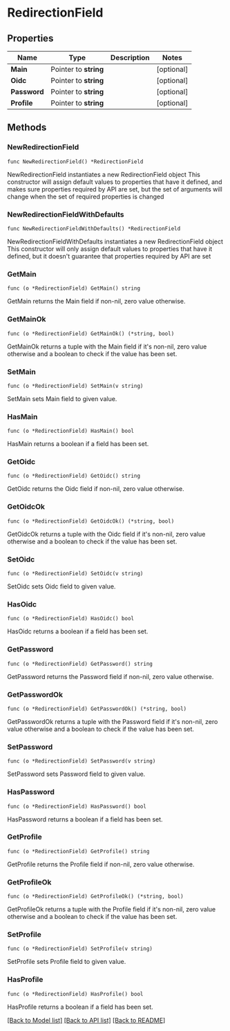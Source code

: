 # RedirectionField

## Properties

Name | Type | Description | Notes
------------ | ------------- | ------------- | -------------
**Main** | Pointer to **string** |  | [optional] 
**Oidc** | Pointer to **string** |  | [optional] 
**Password** | Pointer to **string** |  | [optional] 
**Profile** | Pointer to **string** |  | [optional] 

## Methods

### NewRedirectionField

`func NewRedirectionField() *RedirectionField`

NewRedirectionField instantiates a new RedirectionField object
This constructor will assign default values to properties that have it defined,
and makes sure properties required by API are set, but the set of arguments
will change when the set of required properties is changed

### NewRedirectionFieldWithDefaults

`func NewRedirectionFieldWithDefaults() *RedirectionField`

NewRedirectionFieldWithDefaults instantiates a new RedirectionField object
This constructor will only assign default values to properties that have it defined,
but it doesn't guarantee that properties required by API are set

### GetMain

`func (o *RedirectionField) GetMain() string`

GetMain returns the Main field if non-nil, zero value otherwise.

### GetMainOk

`func (o *RedirectionField) GetMainOk() (*string, bool)`

GetMainOk returns a tuple with the Main field if it's non-nil, zero value otherwise
and a boolean to check if the value has been set.

### SetMain

`func (o *RedirectionField) SetMain(v string)`

SetMain sets Main field to given value.

### HasMain

`func (o *RedirectionField) HasMain() bool`

HasMain returns a boolean if a field has been set.

### GetOidc

`func (o *RedirectionField) GetOidc() string`

GetOidc returns the Oidc field if non-nil, zero value otherwise.

### GetOidcOk

`func (o *RedirectionField) GetOidcOk() (*string, bool)`

GetOidcOk returns a tuple with the Oidc field if it's non-nil, zero value otherwise
and a boolean to check if the value has been set.

### SetOidc

`func (o *RedirectionField) SetOidc(v string)`

SetOidc sets Oidc field to given value.

### HasOidc

`func (o *RedirectionField) HasOidc() bool`

HasOidc returns a boolean if a field has been set.

### GetPassword

`func (o *RedirectionField) GetPassword() string`

GetPassword returns the Password field if non-nil, zero value otherwise.

### GetPasswordOk

`func (o *RedirectionField) GetPasswordOk() (*string, bool)`

GetPasswordOk returns a tuple with the Password field if it's non-nil, zero value otherwise
and a boolean to check if the value has been set.

### SetPassword

`func (o *RedirectionField) SetPassword(v string)`

SetPassword sets Password field to given value.

### HasPassword

`func (o *RedirectionField) HasPassword() bool`

HasPassword returns a boolean if a field has been set.

### GetProfile

`func (o *RedirectionField) GetProfile() string`

GetProfile returns the Profile field if non-nil, zero value otherwise.

### GetProfileOk

`func (o *RedirectionField) GetProfileOk() (*string, bool)`

GetProfileOk returns a tuple with the Profile field if it's non-nil, zero value otherwise
and a boolean to check if the value has been set.

### SetProfile

`func (o *RedirectionField) SetProfile(v string)`

SetProfile sets Profile field to given value.

### HasProfile

`func (o *RedirectionField) HasProfile() bool`

HasProfile returns a boolean if a field has been set.


[[Back to Model list]](../README.md#documentation-for-models) [[Back to API list]](../README.md#documentation-for-api-endpoints) [[Back to README]](../README.md)


